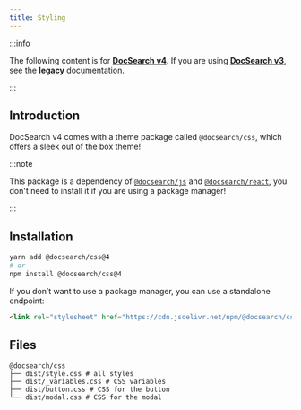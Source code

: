 ```yaml
---
title: Styling
---
```


:::info

The following content is for **[DocSearch v4][2]**. If you are using **[DocSearch v3][3]**, see the **[legacy][4]** documentation.

:::

## Introduction

DocSearch v4 comes with a theme package called `@docsearch/css`, which offers a sleek out of the box theme!

:::note

This package is a dependency of [`@docsearch/js`][1] and [`@docsearch/react`][1], you don't need to install it if you are using a package manager!

:::

## Installation

```bash
yarn add @docsearch/css@4
# or
npm install @docsearch/css@4
```

If you don’t want to use a package manager, you can use a standalone endpoint:

```html
<link rel="stylesheet" href="https://cdn.jsdelivr.net/npm/@docsearch/css@4" />
```

## Files

```
@docsearch/css
├── dist/style.css # all styles
├── dist/_variables.css # CSS variables
├── dist/button.css # CSS for the button
└── dist/modal.css # CSS for the modal
```

[1]: /docs/docsearch
[2]: https://github.com/algolia/docsearch/
[3]: https://github.com/algolia/docsearch/tree/master
[4]: /docs/v3/docsearch
